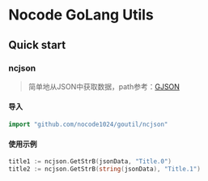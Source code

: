 # Nocode GoLang Utils

## Quick start

### ncjson
> 简单地从JSON中获取数据，path参考：[GJSON](https://github.com/tidwall/gjson)

#### 导入
```go
import "github.com/nocode1024/goutil/ncjson"
```

#### 使用示例
```go
title1 := ncjson.GetStrB(jsonData, "Title.0")
title2 := ncjson.GetStrB(string(jsonData), "Title.1")
```